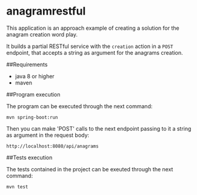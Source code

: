 # anagramrestful

This application is an approach example of creating a solution for the anagram creation word play.

It builds a partial RESTful service with the `creation` action in a `POST`  endpoint, that accepts a string as argument for the anagrams creation. 

##Requirements

* java 8 or higher
* maven

##Program execution

The program can be executed through the next command:

`mvn spring-boot:run`

Then you can make 'POST' calls to the next endpoint passing to it a string as argument in the request body:

`http://localhost:8080/api/anagrams`

##Tests execution

The tests contained in the project can be exeuted through the next command:

`mvn test`